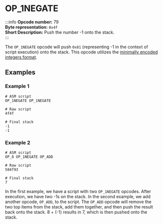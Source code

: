# OP_1NEGATE
:::info
**Opcode number:** 79  
**Byte representation:** `0x4f`  
**Short Description:** Push the number -1 onto the stack.  
:::

The `OP_1NEGATE` opcode will push `0x81` (representing -1 in the context of script execution) onto the stack. This opcode utilizes the [minimally encoded integers format](../overview/numbers.md#minimally-encoded-integers).

## Examples
### Example 1
```shell
# ASM script
OP_1NEGATE OP_1NEGATE

# Raw script
4f4f

# Final stack
-1
-1
```

### Example 2
```shell
# ASM script
OP_8 OP_1NEGATE OP_ADD

# Raw script
584f93

# Final stack
7
```

In the first example, we have a script with two `OP_1NEGATE` opcodes. After execution, we have two -1s on the stack. In the second example, we add another opcode, `OP_ADD`, to the script. The `OP_ADD` opcode will remove the two top items from the stack, add them together, and then push the result back onto the stack. 8 + (-1) results in 7, which is then pushed onto the stack.
